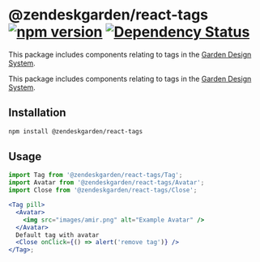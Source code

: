 # @zendeskgarden/react-tags [![npm version](https://img.shields.io/npm/v/@zendeskgarden/react-tags.svg?style=flat-square)](https://www.npmjs.com/package/@zendeskgarden/react-tags) [![Dependency Status](https://img.shields.io/david/zendeskgarden/react-components.svg?path=packages/tags&style=flat-square)](https://david-dm.org/zendeskgarden/react-components?path=packages/tags) <!-- markdownlint-disable -->

<!-- markdownlint-enable -->

This package includes components relating to tags in the
[Garden Design System](https://zendeskgarden.github.io/).

This package includes components relating to tags in the
[Garden Design System](https://zendeskgarden.github.io/).

## Installation

```sh
npm install @zendeskgarden/react-tags
```

## Usage

```jsx static
import Tag from '@zendeskgarden/react-tags/Tag';
import Avatar from '@zendeskgarden/react-tags/Avatar';
import Close from '@zendeskgarden/react-tags/Close';

<Tag pill>
  <Avatar>
    <img src="images/amir.png" alt="Example Avatar" />
  </Avatar>
  Default tag with avatar
  <Close onClick={() => alert('remove tag')} />
</Tag>;
```
